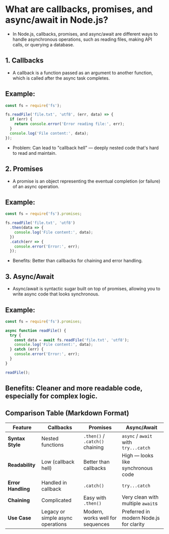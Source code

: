 # What are callbacks, promises, and async/await in Node.js?

- In Node.js, callbacks, promises, and async/await are different ways to handle asynchronous operations, such as reading files, making API calls, or querying a database.

## 1. Callbacks
- A callback is a function passed as an argument to another function, which is called after the async task completes.

## Example:
```js
const fs = require('fs');

fs.readFile('file.txt', 'utf8', (err, data) => {
  if (err) {
    return console.error('Error reading file:', err);
  }
  console.log('File content:', data);
});
```
- Problem: Can lead to "callback hell" — deeply nested code that's hard to read and maintain.

## 2. Promises
- A promise is an object representing the eventual completion (or failure) of an async operation.

## Example:
```js
const fs = require('fs').promises;

fs.readFile('file.txt', 'utf8')
  .then(data => {
    console.log('File content:', data);
  })
  .catch(err => {
    console.error('Error:', err);
  });
```
- Benefits: Better than callbacks for chaining and error handling.

## 3. Async/Await
- Async/await is syntactic sugar built on top of promises, allowing you to write async code that looks synchronous.

## Example:
```js
const fs = require('fs').promises;

async function readFile() {
  try {
    const data = await fs.readFile('file.txt', 'utf8');
    console.log('File content:', data);
  } catch (err) {
    console.error('Error:', err);
  }
}

readFile();
```

## Benefits: Cleaner and more readable code, especially for complex logic.

## Comparison Table (Markdown Format)

| Feature        | Callbacks                              | Promises                                  | Async/Await                                 |
|----------------|----------------------------------------|-------------------------------------------|---------------------------------------------|
| **Syntax Style**  | Nested functions                       | `.then()` / `.catch()` chaining           | `async` / `await` with `try...catch`        |
| **Readability**   | Low (callback hell)                    | Better than callbacks                     | High — looks like synchronous code          |
| **Error Handling**| Handled in callback                    | `.catch()`                                | `try...catch`                               |
| **Chaining**      | Complicated                            | Easy with `.then()`                       | Very clean with multiple `await`s           |
| **Use Case**      | Legacy or simple async operations      | Modern, works well for sequences          | Preferred in modern Node.js for clarity     |


